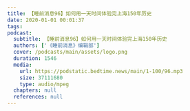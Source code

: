 ```yaml
---
title: 【睡前消息96】如何用一天时间体验完上海150年历史
date: 2020-01-01 00:01:37
tags:
podcast:
  subtitle: 【睡前消息96】如何用一天时间体验完上海150年历史
  authors: ['《睡前消息》编辑部']
  cover: /podcasts/main/assets/logo.png
  duration: 1546
  media:
    url: https://podstatic.bedtime.news/main/1-100/96.mp3
    size: 37111680
    type: audio/mpeg
  chapters: null
  references: null
---
```


